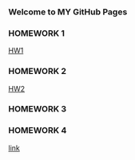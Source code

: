 ### Welcome to MY GitHub Pages


### HOMEWORK 1

[HW1](https://bu-ie-360.github.io/spring22-1gizemg/IE360HW1-2017402015.html)

### HOMEWORK 2

[HW2](https://bu-ie-360.github.io/spring22-1gizemg/IE-360-HW-2.html)
### HOMEWORK 3
### HOMEWORK 4

[link](https://moodle.boun.edu.tr/login/)

